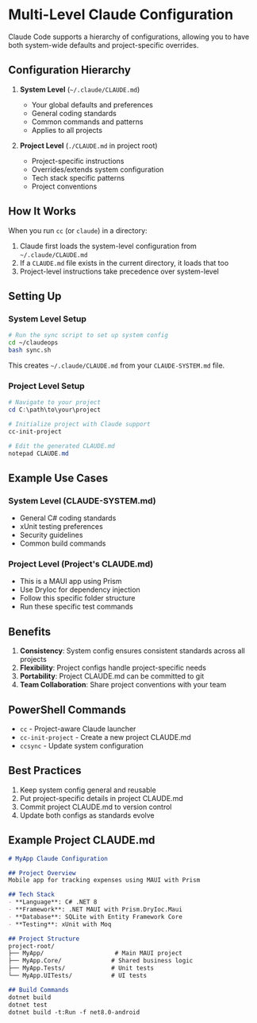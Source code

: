 # Multi-Level Claude Configuration

Claude Code supports a hierarchy of configurations, allowing you to have both system-wide defaults and project-specific overrides.

## Configuration Hierarchy

1. **System Level** (`~/.claude/CLAUDE.md`)
   - Your global defaults and preferences
   - General coding standards
   - Common commands and patterns
   - Applies to all projects

2. **Project Level** (`./CLAUDE.md` in project root)
   - Project-specific instructions
   - Overrides/extends system configuration
   - Tech stack specific patterns
   - Project conventions

## How It Works

When you run `cc` (or `claude`) in a directory:
1. Claude first loads the system-level configuration from `~/.claude/CLAUDE.md`
2. If a `CLAUDE.md` file exists in the current directory, it loads that too
3. Project-level instructions take precedence over system-level

## Setting Up

### System Level Setup
```bash
# Run the sync script to set up system config
cd ~/claudeops
bash sync.sh
```

This creates `~/.claude/CLAUDE.md` from your `CLAUDE-SYSTEM.md` file.

### Project Level Setup
```powershell
# Navigate to your project
cd C:\path\to\your\project

# Initialize project with Claude support
cc-init-project

# Edit the generated CLAUDE.md
notepad CLAUDE.md
```

## Example Use Cases

### System Level (CLAUDE-SYSTEM.md)
- General C# coding standards
- xUnit testing preferences
- Security guidelines
- Common build commands

### Project Level (Project's CLAUDE.md)
- This is a MAUI app using Prism
- Use DryIoc for dependency injection
- Follow this specific folder structure
- Run these specific test commands

## Benefits

1. **Consistency**: System config ensures consistent standards across all projects
2. **Flexibility**: Project configs handle project-specific needs
3. **Portability**: Project CLAUDE.md can be committed to git
4. **Team Collaboration**: Share project conventions with your team

## PowerShell Commands

- `cc` - Project-aware Claude launcher
- `cc-init-project` - Create a new project CLAUDE.md
- `ccsync` - Update system configuration

## Best Practices

1. Keep system config general and reusable
2. Put project-specific details in project CLAUDE.md
3. Commit project CLAUDE.md to version control
4. Update both configs as standards evolve

## Example Project CLAUDE.md

```markdown
# MyApp Claude Configuration

## Project Overview
Mobile app for tracking expenses using MAUI with Prism

## Tech Stack
- **Language**: C# .NET 8
- **Framework**: .NET MAUI with Prism.DryIoc.Maui
- **Database**: SQLite with Entity Framework Core
- **Testing**: xUnit with Moq

## Project Structure
project-root/
├── MyApp/                    # Main MAUI project
├── MyApp.Core/              # Shared business logic
├── MyApp.Tests/             # Unit tests
└── MyApp.UITests/           # UI tests

## Build Commands
dotnet build
dotnet test
dotnet build -t:Run -f net8.0-android
```